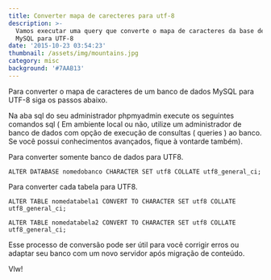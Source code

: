 ```yaml
---
title: Converter mapa de carecteres para utf-8
description: >-
  Vamos executar uma query que converte o mapa de caracteres da base de dados
  MySQL para UTF-8
date: '2015-10-23 03:54:23'
thumbnail: /assets/img/mountains.jpg
category: misc
background: '#7AAB13'
---
```

Para converter o mapa de caracteres de um banco de dados MySQL para UTF-8 siga os passos abaixo.

Na aba sql do seu administrador phpmyadmin execute os seguintes comandos sql ( Em ambiente local ou não, utilize um administrador de banco de dados com opção de execução de consultas ( queries ) ao banco. Se você possui conhecimentos avançados, fique à vontarde também).

Para converter somente banco de dados para UTF8.

`ALTER DATABASE nomedobanco CHARACTER SET utf8 COLLATE utf8_general_ci;`

Para converter cada tabela para UTF8.

`ALTER TABLE nomedatabela1 CONVERT TO CHARACTER SET utf8 COLLATE utf8_general_ci;`

`ALTER TABLE nomedatabela2 CONVERT TO CHARACTER SET utf8 COLLATE utf8_general_ci;`

Esse processo de conversão pode ser útil para você corrigir erros ou adaptar seu banco com um novo servidor após migração de conteúdo.



Vlw!
